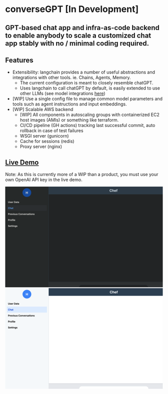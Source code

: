 # converseGPT [In Development]
## GPT-based chat app and infra-as-code backend to enable anybody to scale a customized chat app stably with no / minimal coding required.


## Features
- Extensibility: langchain provides a number of useful abstractions and integrations with other tools. ie. Chains, Agents, Memory.
    - The current configuration is meant to closely resemble chatGPT.
    - Uses langchain to call chatGPT by default, is easily extended to use other LLMs (see model integrations [here](https://python.langchain.com/docs/integrations/chat/))
- [WIP] Use a single config file to manage common model parameters and tools such as agent instructions and input embeddings.
- [WIP] Scalable AWS backend
    - [WIP] All components in autoscaling groups with containerized EC2 host images (AMIs) or something like terraform. 
    - CI/CD pipeline (GH actions) tracking last successful commit, auto rollback in case of test failures
    - WSGI server (gunicorn)
    - Cache for sessions (redis)
    - Proxy server (nginx)
 
## [Live Demo](http://13.59.92.214/)
Note: As this is currently more of a WIP than a product, you must use your own OpenAI API key in the live demo. 
  
![alt text](https://github.com/hemenge133/converseGPT/blob/main/imgs/ss_dark.png?raw=true)
![alt text](https://github.com/hemenge133/converseGPT/blob/main/imgs/ss_light.png?raw=true)
